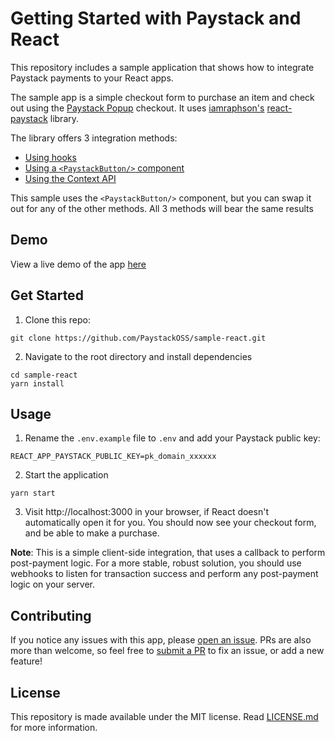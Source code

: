 # Getting Started with Paystack and React

This repository includes a sample application that shows how to integrate Paystack payments to your React apps.

The sample app is a simple checkout form to purchase an item and check out using the [Paystack Popup](https://paystack.com/docs/payments/accept-payments/#popup) checkout. It uses [iamraphson's](https://github.com/iamraphson) [react-paystack](https://github.com/iamraphson/react-paystack) library.

The library offers 3 integration methods:
- [Using hooks](https://github.com/iamraphson/react-paystack#1-using-the-paystack-hook)
- [Using a `<PaystackButton/>` component](https://github.com/iamraphson/react-paystack#2-using-the-paystack-button)
- [Using the Context API](https://github.com/iamraphson/react-paystack#3-using-the-paystack-consumer)

This sample uses the `<PaystackButton/>` component, but you can swap it out for any of the other methods. All 3 methods will bear the same results


## Demo

View a live demo of the app [here](https://react-paystack-guide.netlify.app/)

## Get Started

1. Clone this repo:
```
git clone https://github.com/PaystackOSS/sample-react.git
```

2. Navigate to the root directory and install dependencies
```
cd sample-react
yarn install
```

## Usage

1. Rename the `.env.example` file to `.env` and add your Paystack public key:

```
REACT_APP_PAYSTACK_PUBLIC_KEY=pk_domain_xxxxxx
```

2. Start the application

```
yarn start
```

3. Visit http://localhost:3000 in your browser, if React doesn't automatically open it for you. You should now see your checkout form, and be able to make a purchase.

**Note**: This is a simple client-side integration, that uses a callback to perform post-payment logic. For a more stable, robust solution, you should use webhooks to listen for transaction success and perform any post-payment logic on your server.


## Contributing
If you notice any issues with this app, please [open an issue](https://github.com/PaystackOSS/sample-react/issues/new). PRs are also more than welcome, so feel free to [submit a PR](https://github.com/PaystackOSS/sample-react/compare) to fix an issue, or add a new feature!

## License

This repository is made available under the MIT license. Read [LICENSE.md](https://github.com/PaystackOSS/sample-react/blob/master/LICENSE.md) for more information.

